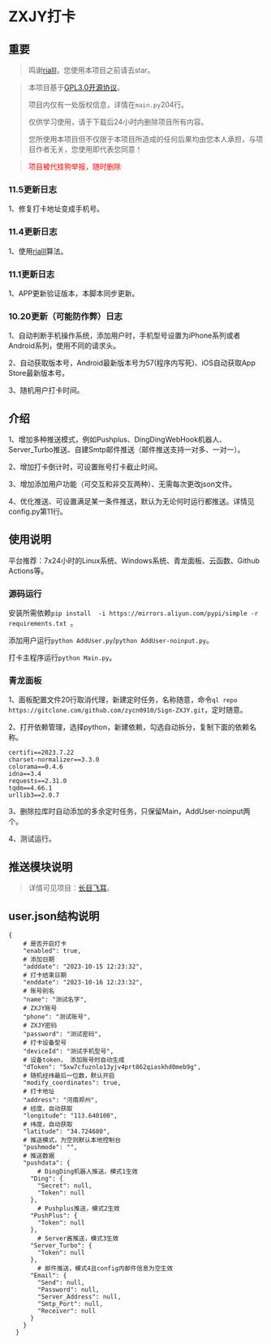 # ZXJY打卡

## 重要

>鸣谢[rialll](https://github.com/rialll/fuckZXJY)，您使用本项目之前请去star。

>本项目基于[GPL3.0开源协议](/GNU%20General%20Public%20License%20v3.0.html)。
> 
> 项目内仅有一处版权信息，详情在`main.py`204行。
> 
> 仅供学习使用，请于下载后24小时内删除项目所有内容。
> 
> 您所使用本项目但不仅限于本项目所造成的任何后果均由您本人承担，与项目作者无关，您使用即代表您同意！


><font color="red">项目被代挂狗举报，随时删除</font>

### 11.5更新日志
1、修复打卡地址变成手机号。

### 11.4更新日志
1、使用[rialll](https://github.com/fuckZXJY)算法。

### 11.1更新日志
1、APP更新验证版本，本脚本同步更新。

### 10.20更新（可能防作弊）日志
1、自动判断手机操作系统，添加用户时，手机型号设置为iPhone系列或者Android系列，使用不同的请求头。

2、自动获取版本号，Android最新版本号为57(程序内写死)、iOS自动获取App Store最新版本号。

3、随机用户打卡时间。

## 介绍
1、增加多种推送模式，例如Pushplus、DingDingWebHook机器人、Server_Turbo推送、自建Smtp邮件推送（邮件推送支持一对多、一对一）。

2、增加打卡倒计时，可设置账号打卡截止时间。

3、增加添加用户功能（可交互和非交互两种）、无需每次更改json文件。

4、优化推送、可设置满足某一条件推送，默认为无论何时运行都推送。详情见config.py第11行。


## 使用说明

平台推荐：7x24小时的Linux系统、Windows系统、青龙面板、云函数、Github Actions等。

### 源码运行

安装所需依赖```pip install  -i https://mirrors.aliyun.com/pypi/simple -r requirements.txt ```。

添加用户运行`python AddUser.py`/`python AddUser-noinput.py`。

打卡主程序运行`python Main.py`。

### 青龙面板

1、面板配置文件20行取消代理，新建定时任务，名称随意，命令```ql repo https://gitclone.com/github.com/zycn0910/Sign-ZXJY.git```，定时随意。

2、打开依赖管理，选择python，新建依赖，勾选自动拆分，复制下面的依赖名称。
```
certifi==2023.7.22
charset-normalizer==3.3.0
colorama==0.4.6
idna==3.4
requests==2.31.0
tqdm==4.66.1
urllib3==2.0.7
```

3、删除拉库时自动添加的多余定时任务，只保留Main，AddUser-noinput两个。

4、测试运行。

## 推送模块说明

>详情可见项目：[长目飞耳](https://github.com/zycn0910/Message-Push)。



## user.json结构说明

```
{
    # 是否开启打卡
    "enabled": true,
    # 添加日期
    "adddate": "2023-10-15 12:23:32",
    # 打卡结束日期
    "enddate": "2023-10-16 12:23:32",
    # 账号别名
    "name": "测试名字",
    # ZXJY账号
    "phone": "测试账号",
    # ZXJY密码
    "password": "测试密码",
    # 打卡设备型号
    "deviceId": "测试手机型号",
    # 设备token， 添加账号时自动生成
    "dToken": "5xw7cfuznlo13yjv4prt862qiaskhd0meb9g",
    # 随机经纬最后一位数，默认开启
    "modify_coordinates": true,
    # 打卡地址
    "address": "河南郑州",
    # 经度，自动获取
    "longitude": "113.640100",
    # 纬度，自动获取
    "latitude": "34.724680",
    # 推送模式，为空则默认本地控制台
    "pushmode": "",
    # 推送数据
    "pushdata": {
        # DingDing机器人推送，模式1生效
      "Ding": {
        "Secret": null,
        "Token": null
      },
        # Pushplus推送，模式2生效
      "PushPlus": {
        "Token": null
      },
        # Server酱推送，模式3生效
      "Server_Turbo": {
        "Token": null
      },
        # 邮件推送，模式4且config内邮件信息为空生效
      "Email": {
        "Send": null,
        "Password": null,
        "Server_Address": null,
        "Smtp_Port": null,
        "Receiver": null
      }
    }
  }
```
